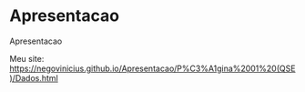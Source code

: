 # Apresentacao
 Apresentacao


Meu site: https://negovinicius.github.io/Apresentacao/P%C3%A1gina%2001%20(QSE)/Dados.html
